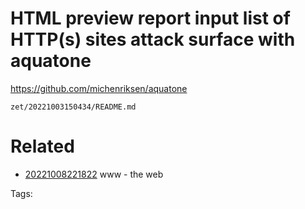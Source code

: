 # HTML preview report input list of HTTP(s) sites attack surface with aquatone
https://github.com/michenriksen/aquatone

` zet/20221003150434/README.md `

# Related

- [20221008221822](/zet/20221008221822/README.md) www - the web

Tags:

    

